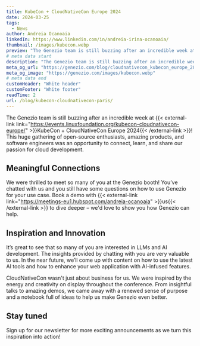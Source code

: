 ```yaml
---
title: KubeCon + CloudNativeCon Europe 2024
date: 2024-03-25
tags:
  - News
author: Andreia Ocanoaia
linkedIn: https://www.linkedin.com/in/andreia-irina-ocanoaia/
thumbnail: /images/kubecon.webp
preview: "The Genezio team is still buzzing after an incredible week at KubeCon + CloudNativeCon Europe 2024!"
# meta data start
description: "The Genezio team is still buzzing after an incredible week at KubeCon + CloudNativeCon Europe 2024!"
meta_og_url: "https://genezio.com/blog/cloudnativecon_kubecon_europe_2024"
meta_og_image: "https://genezio.com/images/kubecon.webp"
# meta data end
customHeader: "White header"
customFooter: "White footer"
readTime: 2
url: /blog/kubecon-cloudnativecon-paris/
---
```


The Genezio team is still buzzing after an incredible week at {{< external-link link="https://events.linuxfoundation.org/kubecon-cloudnativecon-europe/" >}}KubeCon + CloudNativeCon Europe 2024{{< /external-link >}}! This huge gathering of open-source enthusiasts, amazing products, and software engineers was an opportunity to connect, learn, and share our passion for cloud development.

## Meaningful Connections

We were thrilled to meet so many of you at the Genezio booth! You’ve chatted with us and you still have some questions on how to use Genezio for your use case. Book a demo with {{< external-link link="https://meetings-eu1.hubspot.com/andreia-ocanoaia" >}}us{{< /external-link >}} to dive deeper – we'd love to show you how Genezio can help.

## Inspiration and Innovation

It’s great to see that so many of you are interested in LLMs and AI development. The insights provided by chatting with you are very valuable to us. In the near future, we’ll come up with content on how to use the latest AI tools and how to enhance your web application with AI-infused features.

CloudNativeCon wasn't just about business for us. We were inspired by the energy and creativity on display throughout the conference. From insightful talks to amazing demos, we came away with a renewed sense of purpose and a notebook full of ideas to help us make Genezio even better.

## Stay tuned

Sign up for our newsletter for more exciting announcements as we turn this inspiration into action!
